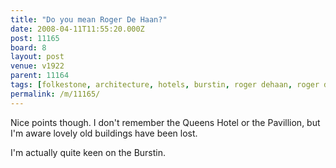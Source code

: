 ```yaml
---
title: "Do you mean Roger De Haan?"
date: 2008-04-11T11:55:20.000Z
post: 11165
board: 8
layout: post
venue: v1922
parent: 11164
tags: [folkestone, architecture, hotels, burstin, roger dehaan, roger de haan]
permalink: /m/11165/
---
```

Nice points though. I don't remember the Queens Hotel or the Pavillion, but I'm aware lovely old buildings have been lost.

I'm actually quite keen on the Burstin.
